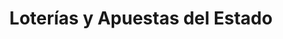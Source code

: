 ---
title: "Loterías y Apuestas del Estado"
url: /la-linea-de-la-concepcion/loterias-y-apuestas-del-estado-calle-del-sol/
shop: lotería
---